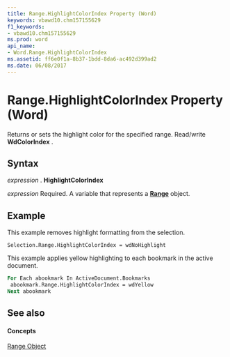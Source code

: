 ```yaml
---
title: Range.HighlightColorIndex Property (Word)
keywords: vbawd10.chm157155629
f1_keywords:
- vbawd10.chm157155629
ms.prod: word
api_name:
- Word.Range.HighlightColorIndex
ms.assetid: ff6e0f1a-8b37-1bdd-8da6-ac492d399ad2
ms.date: 06/08/2017
---
```



# Range.HighlightColorIndex Property (Word)

Returns or sets the highlight color for the specified range. Read/write **WdColorIndex** .


## Syntax

 _expression_ . **HighlightColorIndex**

 _expression_ Required. A variable that represents a **[Range](range-object-word.md)** object.


## Example

This example removes highlight formatting from the selection.


```
Selection.Range.HighlightColorIndex = wdNoHighlight
```

This example applies yellow highlighting to each bookmark in the active document.




```vb
For Each abookmark In ActiveDocument.Bookmarks 
 abookmark.Range.HighlightColorIndex = wdYellow 
Next abookmark
```


## See also


#### Concepts


[Range Object](range-object-word.md)

